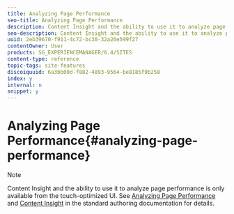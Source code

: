 ```yaml
---
title: Analyzing Page Performance
seo-title: Analyzing Page Performance
description: Content Insight and the ability to use it to analyze page performance is only available from the touch-optimized UI.
seo-description: Content Insight and the ability to use it to analyze page performance is only available from the touch-optimized UI.
uuid: 2eb39670-f911-4c72-bc30-32a26e599f27
contentOwner: User
products: SG_EXPERIENCEMANAGER/6.4/SITES
content-type: reference
topic-tags: site-features
discoiquuid: 6a3bb00d-f882-4893-9564-be8185f9b258
index: y
internal: n
snippet: y
---
```


# Analyzing Page Performance{#analyzing-page-performance}

>[!NOTE]
>
>Content Insight and the ability to use it to analyze page performance is only available from the touch-optimized UI. See [Analyzing Page Performance](../../../sites/authoring/using/ci-analyze.md) and [Content Insight](../../../sites/authoring/using/content-insights.md) in the standard authoring documentation for details.

